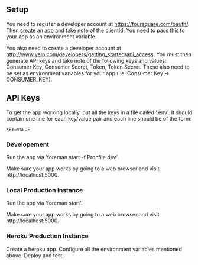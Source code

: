 ## Setup

You need to register a developer account at https://foursquare.com/oauth/.
Then create an app and take note of the clientId. You need to pass this to
your app as an environment variable.

You also need to create a developer account at http://www.yelp.com/developers/getting_started/api_access.
You must then generate API keys and take note of the following keys and values:
Consumer Key, Consumer Secret, Token, Token Secret. These also need to be set as environment variables
for your app (i.e. Consumer Key -> CONSUMER_KEY).

## API Keys

To get the app working locally, put all the keys in a file called '.env'. It should contain one
line for each key/value pair and each line should be of the form:

    KEY=VALUE

### Developement

Run the app via 'foreman start -f Procfile.dev'.

Make sure your app works by going to a web browser and visit http://localhost:5000.

### Local Production Instance

Run the app via 'foreman start'.

Make sure your app works by going to a web browser and visit http://localhost:5000.

### Heroku Production Instance

Create a heroku app. Configure all the environment variables mentioned above. Deploy and test.